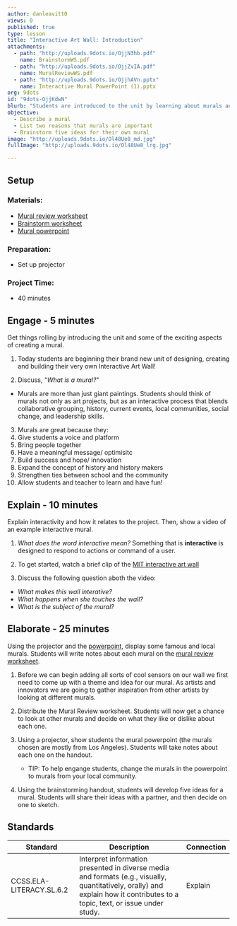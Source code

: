 ```yaml
---
author: danleavitt0
views: 0
published: true
type: lesson
title: "Interactive Art Wall: Introduction"
attachments: 
  - path: "http://uploads.9dots.io/OjjN3hb.pdf"
    name: BrainstormWS.pdf
  - path: "http://uploads.9dots.io/OjjZvIA.pdf"
    name: MuralReviewWS.pdf
  - path: "http://uploads.9dots.io/OjjhAVn.pptx"
    name: Interactive Mural PowerPoint (1).pptx
org: 9dots
id: "9dots-OjjKdwN"
blurb: "Students are introduced to the unit by learning about murals and interactivity. The lesson begins with discussing the power of murals. Then, students watch a video about MIT's interactive art wall. After the video, a slideshow of murals help students brainstorm ideas for a theme for their own collaborative mural. Students demonstrate learning by choosing a topic and sketching out an idea for their mural."
objective: 
  - Describe a mural
  - List two reasons that murals are important
  - Brainstorm five ideas for their own mural
image: "http://uploads.9dots.io/Ol48Ue8_md.jpg"
fullImage: "http://uploads.9dots.io/Ol48Ue8_lrg.jpg"

---
```


## Setup

### Materials:

- [Mural review worksheet](http://uploads.9dots.io/OjjZvIA.pdf)
- [Brainstorm worksheet](http://uploads.9dots.io/OjjN3hb.pdf)
- [Mural powerpoint](http://uploads.9dots.io/OjjhAVn.pptx)

### Preparation:

- Set up projector

### Project Time:

- 40 minutes

## Engage - 5 minutes
Get things rolling by introducing the unit and some of the exciting aspects of creating a mural.

1. Today students are beginning their brand new unit of designing, creating and building their very own Interactive Art Wall!

2. Discuss, "_What is a mural?_"
  - Murals are more than just giant paintings. Students should think of murals not only as art projects, but as an interactive process that blends collaborative grouping, history, current events, local communities, social change, and leadership skills.

3. Murals are great because they:
  1.	Give students a voice and platform
  2.	Bring people together
  3.	Have a meaningful message/ optimisitc
  4.	Build success and hope/ innovation
  5.	Expand the concept of history and history makers
  6.	Strengthen ties between school and the community
  7.	Allow students and teacher to learn and have fun!

## Explain - 10 minutes
Explain interactivity and how it relates to the project. Then, show a video of an example interactive mural.

1. _What does the word interactive mean?_
Something that is **interactive** is designed to respond to actions or command of a user.

2. To get started, watch a brief clip of the [MIT interactive art wall](http://www.youtube.com/watch?v=r9j8DIHXSKA)

3. Discuss the following question aboth the video:
  - _What makes this wall interative?_
  - _What happens when she touches the wall?_
  - _What is the subject of the mural?_

## Elaborate - 25 minutes
Using the projector and the [powerpoint](http://uploads.9dots.io/OjjhAVn.pptx), display some famous and local murals. Students will write notes about each mural on the [mural review worksheet](http://uploads.9dots.io/OjjZvIA.pdf).

1. Before we can begin adding all sorts of cool sensors on our wall we first need to come up with a theme and idea for our mural. As artists and innovators we are going to gather inspiration from other artists by looking at different murals.

2. Distribute the Mural Review worksheet. Students will now get a chance to look at other murals and decide on what they like or dislike about each one.

3. Using a projector, show students the mural powerpoint (the murals chosen are mostly from Los Angeles). Students will take notes about each one on the handout.
	- TIP: To help engange students, change the murals in the powerpoint to murals from your local community.

4. Using the brainstorming handout, students will develop five ideas for a mural. Students will share their ideas with a partner, and then decide on one to sketch.

## Standards

| Standard      | Description   | Connection  |
| ------------- |---------------| ------|
| CCSS.ELA-LITERACY.SL.6.2 | Interpret information presented in diverse media and formats (e.g., visually, quantitatively, orally) and explain how it contributes to a topic, text, or issue under study. | Explain |
